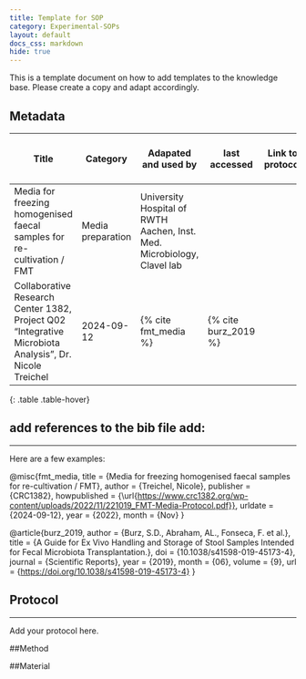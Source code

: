 ```yaml
---
title: Template for SOP
category: Experimental-SOPs
layout: default
docs_css: markdown
hide: true
---
```


This is a template document on how to add templates to the knowledge base. Please create a copy and adapt accordingly.


## Metadata

| Title |  Category | Adapated and used by | last accessed |  Link to protocol | Primary origin for protocol | 
| ------ | ------ | ------ | ------ | ------ |------ |
| Media for freezing homogenised faecal samples for re-cultivation / FMT  | Media preparation | University Hospital of RWTH Aachen, Inst. Med. Microbiology, Clavel lab 
Collaborative Research Center 1382, Project Q02 “Integrative Microbiota Analysis”, Dr. Nicole Treichel | 2024-09-12 | {% cite fmt_media %} | {% cite burz_2019 %} |
{: .table .table-hover}


## add references to the bib file add:

---

Here are a few examples:

@misc{fmt_media,
  title = {Media for freezing homogenised faecal samples for re-cultivation / FMT},
  author = {Treichel, Nicole},
  publisher = {CRC1382},
  howpublished = {\url{https://www.crc1382.org/wp-content/uploads/2022/11/221019_FMT-Media-Protocol.pdf}},
  urldate = {2024-09-12},
  year = {2022},
  month = {Nov}
}

@article{burz_2019,
  author = {Burz, S.D., Abraham, AL., Fonseca, F. et al.},
  title = {A Guide for Ex Vivo Handling and Storage of Stool Samples Intended for Fecal Microbiota Transplantation.},
  doi = {10.1038/s41598-019-45173-4},
  journal = {Scientific Reports},
  year = {2019},
  month = {06},
  volume = {9},
  url = {https://doi.org/10.1038/s41598-019-45173-4}
}
   
## Protocol

---

Add your protocol here.

##Method

##Material


